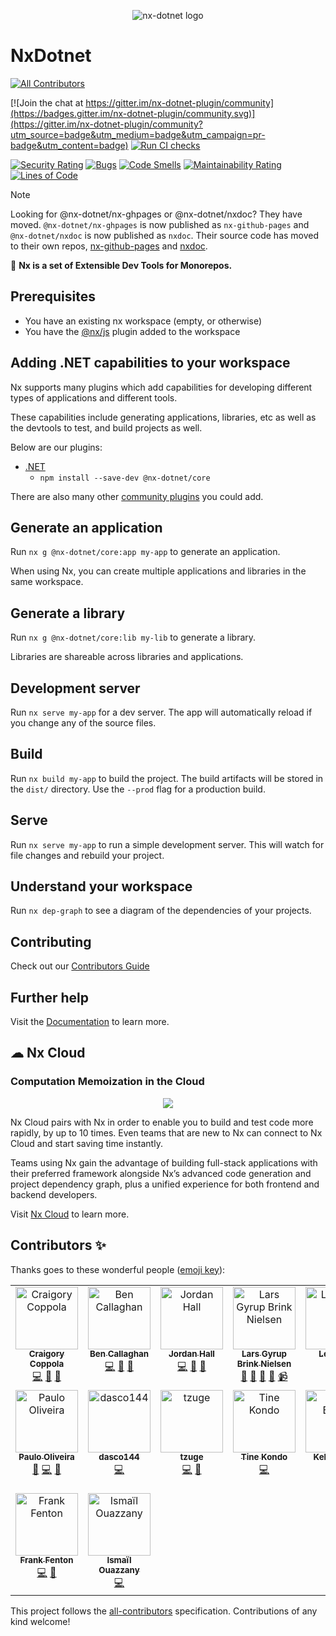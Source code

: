 <p style="text-align: center;">
  <image src="https://raw.githubusercontent.com/nx-dotnet/nx-dotnet/master/assets/color.svg" alt="nx-dotnet logo"/>
</p>

# NxDotnet

<!-- ALL-CONTRIBUTORS-BADGE:START - Do not remove or modify this section -->
[![All Contributors](https://img.shields.io/badge/all_contributors-16-orange.svg?style=flat-square)](#contributors-)
<!-- ALL-CONTRIBUTORS-BADGE:END -->

[![Join the chat at https://gitter.im/nx-dotnet-plugin/community](https://badges.gitter.im/nx-dotnet-plugin/community.svg)](https://gitter.im/nx-dotnet-plugin/community?utm_source=badge&utm_medium=badge&utm_campaign=pr-badge&utm_content=badge) [![Run CI checks](https://github.com/nx-dotnet/nx-dotnet/actions/workflows/main.yml/badge.svg?branch=master)](https://github.com/nx-dotnet/nx-dotnet/actions/workflows/main.yml)

[![Security Rating](https://sonarcloud.io/api/project_badges/measure?project=nx-dotnet_nx-dotnet&metric=security_rating)](https://sonarcloud.io/dashboard?id=nx-dotnet_nx-dotnet) [![Bugs](https://sonarcloud.io/api/project_badges/measure?project=nx-dotnet_nx-dotnet&metric=bugs)](https://sonarcloud.io/dashboard?id=nx-dotnet_nx-dotnet) [![Code Smells](https://sonarcloud.io/api/project_badges/measure?project=nx-dotnet_nx-dotnet&metric=code_smells)](https://sonarcloud.io/dashboard?id=nx-dotnet_nx-dotnet) [![Maintainability Rating](https://sonarcloud.io/api/project_badges/measure?project=nx-dotnet_nx-dotnet&metric=sqale_rating)](https://sonarcloud.io/dashboard?id=nx-dotnet_nx-dotnet) [![Lines of Code](https://sonarcloud.io/api/project_badges/measure?project=nx-dotnet_nx-dotnet&metric=ncloc)](https://sonarcloud.io/dashboard?id=nx-dotnet_nx-dotnet)

> [!NOTE]  
> Looking for @nx-dotnet/nx-ghpages or @nx-dotnet/nxdoc? They have moved. `@nx-dotnet/nx-ghpages` is now published as `nx-github-pages` and `@nx-dotnet/nxdoc` is now published as `nxdoc`. Their source code has moved to their own repos, [nx-github-pages](https://github.com/agentender/nx-github-pages) and [nxdoc](https://github.com/agententender/nxdoc).

🔎 **Nx is a set of Extensible Dev Tools for Monorepos.**

## Prerequisites

- You have an existing nx workspace (empty, or otherwise)
- You have the [@nx/js](https://www.npmjs.com/package/@nx/js) plugin added to the workspace

## Adding .NET capabilities to your workspace

Nx supports many plugins which add capabilities for developing different types of applications and different tools.

These capabilities include generating applications, libraries, etc as well as the devtools to test, and build projects as well.

Below are our plugins:

- [.NET](https://docs.microsoft.com/en-us/dotnet/)
  - `npm install --save-dev @nx-dotnet/core`

There are also many other [community plugins](https://nx.dev/community) you could add.

## Generate an application

Run `nx g @nx-dotnet/core:app my-app` to generate an application.

When using Nx, you can create multiple applications and libraries in the same workspace.

## Generate a library

Run `nx g @nx-dotnet/core:lib my-lib` to generate a library.

Libraries are shareable across libraries and applications.

## Development server

Run `nx serve my-app` for a dev server. The app will automatically reload if you change any of the source files.

<!--
## Code scaffolding

Run `nx g @nx/react:component my-component --project=my-app` to generate a new component.
-->

## Build

Run `nx build my-app` to build the project. The build artifacts will be stored in the `dist/` directory. Use the `--prod` flag for a production build.

## Serve

Run `nx serve my-app` to run a simple development server. This will watch for file changes and rebuild your project.

## Understand your workspace

Run `nx dep-graph` to see a diagram of the dependencies of your projects.

## Contributing

Check out our [Contributors Guide](CONTRIBUTING.md)

## Further help

Visit the [Documentation](https://nx-dotnet.com/docs) to learn more.

## ☁ Nx Cloud

### Computation Memoization in the Cloud

<p align="center"><img src="https://raw.githubusercontent.com/nrwl/nx/master/images/nx-cloud-card.png"></p>

Nx Cloud pairs with Nx in order to enable you to build and test code more rapidly, by up to 10 times. Even teams that are new to Nx can connect to Nx Cloud and start saving time instantly.

Teams using Nx gain the advantage of building full-stack applications with their preferred framework alongside Nx’s advanced code generation and project dependency graph, plus a unified experience for both frontend and backend developers.

Visit [Nx Cloud](https://nx.app/) to learn more.

## Contributors ✨

Thanks goes to these wonderful people ([emoji key](https://allcontributors.org/docs/en/emoji-key)):

<!-- ALL-CONTRIBUTORS-LIST:START - Do not remove or modify this section -->
<!-- prettier-ignore-start -->
<!-- markdownlint-disable -->
<table>
  <tbody>
    <tr>
      <td align="center" valign="top" width="14.28%"><a href="https://github.com/agentender"><img src="https://avatars.githubusercontent.com/u/6933928?v=4?s=100" width="100px;" alt="Craigory Coppola"/><br /><sub><b>Craigory Coppola</b></sub></a><br /><a href="https://github.com/nx-dotnet/nx-dotnet/commits?author=AgentEnder" title="Code">💻</a> <a href="#design-AgentEnder" title="Design">🎨</a> <a href="#ideas-AgentEnder" title="Ideas, Planning, & Feedback">🤔</a></td>
      <td align="center" valign="top" width="14.28%"><a href="https://github.com/bcallaghan-et"><img src="https://avatars.githubusercontent.com/u/44448874?v=4?s=100" width="100px;" alt="Ben Callaghan"/><br /><sub><b>Ben Callaghan</b></sub></a><br /><a href="https://github.com/nx-dotnet/nx-dotnet/commits?author=bcallaghan-et" title="Code">💻</a> <a href="#design-bcallaghan-et" title="Design">🎨</a> <a href="#userTesting-bcallaghan-et" title="User Testing">📓</a></td>
      <td align="center" valign="top" width="14.28%"><a href="https://github.com/jordan-hall"><img src="https://avatars.githubusercontent.com/u/2092344?v=4?s=100" width="100px;" alt="Jordan Hall"/><br /><sub><b>Jordan Hall</b></sub></a><br /><a href="https://github.com/nx-dotnet/nx-dotnet/commits?author=Jordan-Hall" title="Code">💻</a> <a href="#design-Jordan-Hall" title="Design">🎨</a> <a href="#ideas-Jordan-Hall" title="Ideas, Planning, & Feedback">🤔</a></td>
      <td align="center" valign="top" width="14.28%"><a href="https://dev.to/layzee"><img src="https://avatars.githubusercontent.com/u/6364586?v=4?s=100" width="100px;" alt="Lars Gyrup Brink Nielsen"/><br /><sub><b>Lars Gyrup Brink Nielsen</b></sub></a><br /><a href="https://github.com/nx-dotnet/nx-dotnet/commits?author=LayZeeDK" title="Documentation">📖</a> <a href="#userTesting-LayZeeDK" title="User Testing">📓</a> <a href="https://github.com/nx-dotnet/nx-dotnet/issues?q=author%3ALayZeeDK" title="Bug reports">🐛</a> <a href="#blog-LayZeeDK" title="Blogposts">📝</a> <a href="#video-LayZeeDK" title="Videos">📹</a></td>
      <td align="center" valign="top" width="14.28%"><a href="https://www.linkedin.com/in/leon-chi-495a93171/"><img src="https://avatars.githubusercontent.com/u/6677963?v=4?s=100" width="100px;" alt="Leon Chi"/><br /><sub><b>Leon Chi</b></sub></a><br /><a href="https://github.com/nx-dotnet/nx-dotnet/commits?author=jimsleon" title="Code">💻</a></td>
      <td align="center" valign="top" width="14.28%"><a href="http://www.rumr.co.uk"><img src="https://avatars.githubusercontent.com/u/1983638?v=4?s=100" width="100px;" alt="Tom Davis"/><br /><sub><b>Tom Davis</b></sub></a><br /><a href="https://github.com/nx-dotnet/nx-dotnet/commits?author=photomoose" title="Code">💻</a></td>
      <td align="center" valign="top" width="14.28%"><a href="https://github.com/pemsbr"><img src="https://avatars.githubusercontent.com/u/4513618?v=4?s=100" width="100px;" alt="Pedro Rodrigues"/><br /><sub><b>Pedro Rodrigues</b></sub></a><br /><a href="https://github.com/nx-dotnet/nx-dotnet/commits?author=pemsbr" title="Code">💻</a></td>
    </tr>
    <tr>
      <td align="center" valign="top" width="14.28%"><a href="https://github.com/asinino"><img src="https://avatars.githubusercontent.com/u/32019405?v=4?s=100" width="100px;" alt="Paulo Oliveira"/><br /><sub><b>Paulo Oliveira</b></sub></a><br /><a href="https://github.com/nx-dotnet/nx-dotnet/commits?author=asinino" title="Documentation">📖</a> <a href="https://github.com/nx-dotnet/nx-dotnet/commits?author=asinino" title="Code">💻</a> <a href="https://github.com/nx-dotnet/nx-dotnet/issues?q=author%3Aasinino" title="Bug reports">🐛</a></td>
      <td align="center" valign="top" width="14.28%"><a href="https://github.com/dasco144"><img src="https://avatars.githubusercontent.com/u/10575019?v=4?s=100" width="100px;" alt="dasco144"/><br /><sub><b>dasco144</b></sub></a><br /><a href="https://github.com/nx-dotnet/nx-dotnet/commits?author=dasco144" title="Code">💻</a></td>
      <td align="center" valign="top" width="14.28%"><a href="https://github.com/tzuge"><img src="https://avatars.githubusercontent.com/u/47162374?v=4?s=100" width="100px;" alt="tzuge"/><br /><sub><b>tzuge</b></sub></a><br /><a href="https://github.com/nx-dotnet/nx-dotnet/commits?author=tzuge" title="Code">💻</a> <a href="#design-tzuge" title="Design">🎨</a></td>
      <td align="center" valign="top" width="14.28%"><a href="https://www.tinesoft.com"><img src="https://avatars.githubusercontent.com/u/4053092?v=4?s=100" width="100px;" alt="Tine Kondo"/><br /><sub><b>Tine Kondo</b></sub></a><br /><a href="https://github.com/nx-dotnet/nx-dotnet/commits?author=tinesoft" title="Code">💻</a></td>
      <td align="center" valign="top" width="14.28%"><a href="https://github.com/kellyrbourg"><img src="https://avatars.githubusercontent.com/u/75750051?v=4?s=100" width="100px;" alt="Kelly Bourg"/><br /><sub><b>Kelly Bourg</b></sub></a><br /><a href="https://github.com/nx-dotnet/nx-dotnet/commits?author=kellyrbourg" title="Code">💻</a></td>
      <td align="center" valign="top" width="14.28%"><a href="https://github.com/Tungsten78"><img src="https://avatars.githubusercontent.com/u/3805338?v=4?s=100" width="100px;" alt="Christopher Leigh"/><br /><sub><b>Christopher Leigh</b></sub></a><br /><a href="https://github.com/nx-dotnet/nx-dotnet/commits?author=Tungsten78" title="Tests">⚠️</a> <a href="https://github.com/nx-dotnet/nx-dotnet/commits?author=Tungsten78" title="Code">💻</a> <a href="https://github.com/nx-dotnet/nx-dotnet/commits?author=Tungsten78" title="Documentation">📖</a></td>
      <td align="center" valign="top" width="14.28%"><a href="https://github.com/Soulusions"><img src="https://avatars.githubusercontent.com/u/30294266?v=4?s=100" width="100px;" alt="Soulusions"/><br /><sub><b>Soulusions</b></sub></a><br /><a href="https://github.com/nx-dotnet/nx-dotnet/commits?author=Soulusions" title="Code">💻</a></td>
    </tr>
    <tr>
      <td align="center" valign="top" width="14.28%"><a href="https://github.com/EchelonFour"><img src="https://avatars.githubusercontent.com/u/1086789?v=4?s=100" width="100px;" alt="Frank Fenton"/><br /><sub><b>Frank Fenton</b></sub></a><br /><a href="https://github.com/nx-dotnet/nx-dotnet/commits?author=EchelonFour" title="Code">💻</a> <a href="https://github.com/nx-dotnet/nx-dotnet/issues?q=author%3AEchelonFour" title="Bug reports">🐛</a></td>
      <td align="center" valign="top" width="14.28%"><a href="https://github.com/Tommy228"><img src="https://avatars.githubusercontent.com/u/4687985?v=4?s=100" width="100px;" alt="Ismaïl Ouazzany"/><br /><sub><b>Ismaïl Ouazzany</b></sub></a><br /><a href="https://github.com/nx-dotnet/nx-dotnet/commits?author=Tommy228" title="Code">💻</a></td>
    </tr>
  </tbody>
</table>

<!-- markdownlint-restore -->
<!-- prettier-ignore-end -->

<!-- ALL-CONTRIBUTORS-LIST:END -->

This project follows the [all-contributors](https://github.com/all-contributors/all-contributors) specification. Contributions of any kind welcome!
